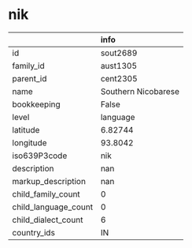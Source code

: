 # nik
|                      | info                |
|:---------------------|:--------------------|
| id                   | sout2689            |
| family_id            | aust1305            |
| parent_id            | cent2305            |
| name                 | Southern Nicobarese |
| bookkeeping          | False               |
| level                | language            |
| latitude             | 6.82744             |
| longitude            | 93.8042             |
| iso639P3code         | nik                 |
| description          | nan                 |
| markup_description   | nan                 |
| child_family_count   | 0                   |
| child_language_count | 0                   |
| child_dialect_count  | 6                   |
| country_ids          | IN                  |